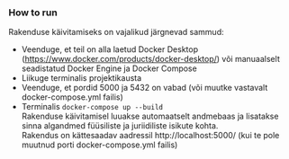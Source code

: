### How to run
Rakenduse käivitamiseks on vajalikud järgnevad sammud:
 - Veenduge, et teil on alla laetud Docker Desktop (https://www.docker.com/products/docker-desktop/) või manuaalselt seadistatud Docker Engine ja Docker Compose
 - Liikuge terminalis projektikausta
 - Veenduge, et pordid 5000 ja 5432 on vabad (või muutke vastavalt docker-compose.yml failis)
 - Terminalis `docker-compose up --build`\
Rakenduse käivitamisel luuakse automaatselt andmebaas ja lisatakse sinna algandmed füüsiliste ja juriidiliste isikute kohta.\
Rakendus on kättesaadav aadressil http://localhost:5000/ (kui te pole muutnud porti docker-compose.yml failis)